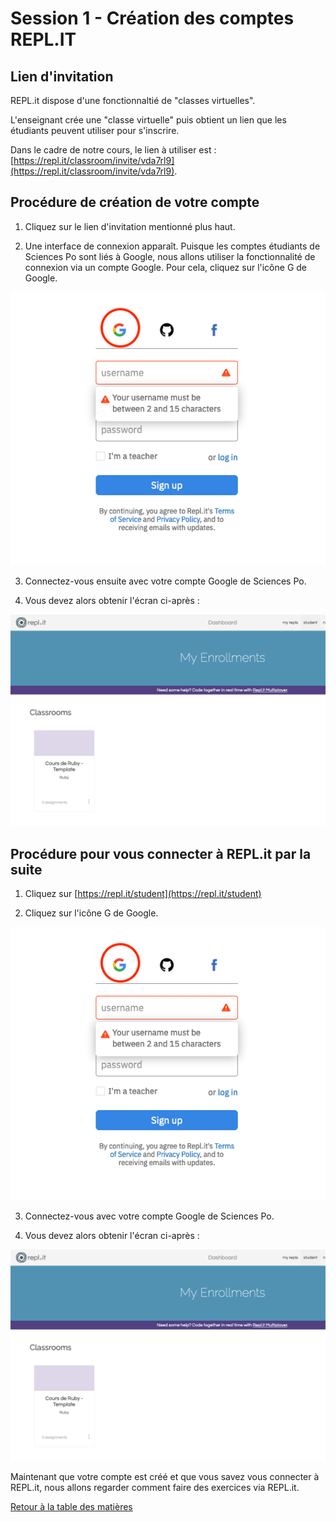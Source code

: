 # Session 1 - Création des comptes REPL.IT

## Lien d'invitation

REPL.it dispose d'une fonctionnaltié de "classes virtuelles".

L'enseignant crée une "classe virtuelle" puis obtient un lien que les étudiants peuvent utiliser pour s'inscrire.

Dans le cadre de notre cours, le lien à utiliser est : [https://repl.it/classroom/invite/vda7rl9](https://repl.it/classroom/invite/vda7rl9).

## Procédure de création de votre compte

1) Cliquez sur le lien d'invitation mentionné plus haut.

2) Une interface de connexion apparaît. Puisque les comptes étudiants de Sciences Po sont liés à Google, nous allons utiliser la fonctionnalité de connexion via un compte Google. Pour cela, cliquez sur l'icône G de Google.

![Création du compte avec Google](./account_creation_google.png)

3) Connectez-vous ensuite avec votre compte Google de Sciences Po.

4) Vous devez alors obtenir l'écran ci-après :

![Compte créé avec succès](./account_creation_validation.png)

## Procédure pour vous connecter à REPL.it par la suite

1) Cliquez sur [https://repl.it/student](https://repl.it/student)

2) Cliquez sur l'icône G de Google.

![Connexion avec Google](./account_creation_google.png)

3) Connectez-vous avec votre compte Google de Sciences Po.

4) Vous devez alors obtenir l'écran ci-après :

![Connexion établie avec succès](./account_creation_validation.png)

Maintenant que votre compte est créé et que vous savez vous connecter à REPL.it, nous allons regarder comment faire des exercices via REPL.it.

[Retour à la table des matières](../)